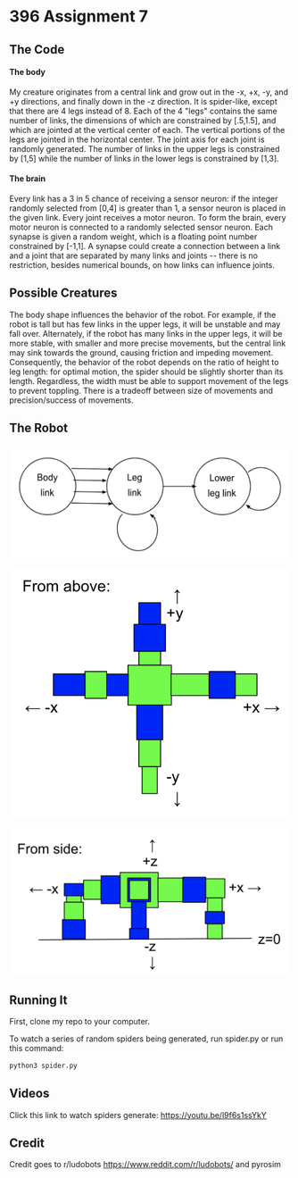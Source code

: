 # 396 Assignment 7

## The Code

#### The body
My creature originates from a central link and grow out in the -x, +x, -y, and +y directions, and finally down in the -z direction. It is spider-like, except that there are 4 legs instead of 8. Each of the 4 "legs" contains the same number of links, the dimensions of which are constrained by [.5,1.5], and which are jointed at the vertical center of each. The vertical portions of the legs are jointed in the horizontal center. The joint axis for each joint is randomly generated. The number of links in the upper legs is constrained by [1,5] while the number of links in the lower legs is constrained by [1,3]. 

#### The brain
Every link has a 3 in 5 chance of receiving a sensor neuron: if the integer randomly selected from [0,4] is greater than 1, a sensor neuron is placed in the given link. Every joint receives a motor neuron. To form the brain, every motor neuron is connected to a randomly selected sensor neuron. Each synapse is given a random weight, which is a floating point number constrained by [-1,1]. A synapse could create a connection between a link and a joint that are separated by many links and joints -- there is no restriction, besides numerical bounds, on how links can influence joints.

## Possible Creatures

The body shape influences the behavior of the robot. For example, if the robot is tall but has few links in the upper legs, it will be unstable and may fall over. Alternately, if the robot has many links in the upper legs, it will be more stable, with smaller and more precise movements, but the central link may sink towards the ground, causing friction and impeding movement. Consequently, the behavior of the robot depends on the ratio of height to leg length: for optimal motion, the spider should be slightly shorter than its length. Regardless, the width must be able to support movement of the legs to prevent toppling. There is a tradeoff between size of movements and precision/success of movements.

## The Robot
![alt text](https://github.com/juliagangi/mybots/blob/3DCreature/robotcycle.png?raw=true)

![alt text](https://github.com/juliagangi/mybots/blob/3DCreature/fromabove.png?raw=true)

![alt text](https://github.com/juliagangi/mybots/blob/3DCreature/sideview.png?raw=true)

## Running It

First, clone my repo to your computer.

To watch a series of random spiders being generated, run spider.py or run this command:

```bash
python3 spider.py
```

## Videos

Click this link to watch spiders generate: <https://youtu.be/l9f6s1ssYkY>

## Credit

Credit goes to r/ludobots <https://www.reddit.com/r/ludobots/> and pyrosim

